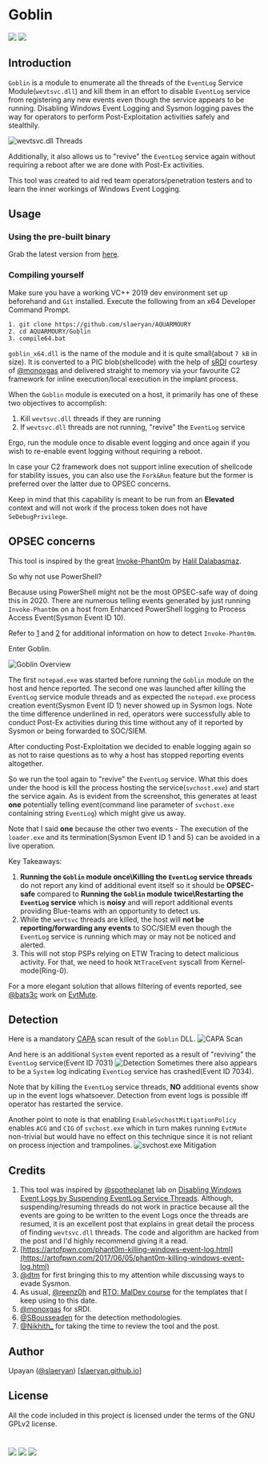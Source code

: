 # Goblin
[![](https://img.shields.io/badge/Category-Defense%20Evasion-E5A505?style=flat-square)]() [![](https://img.shields.io/badge/Language-C%20%2f%20C++%20%2f%20Python3-E5A505?style=flat-square)]()

## Introduction
`Goblin` is a module to enumerate all the threads of the `EventLog` Service Module(`wevtsvc.dll`) and kill them in an effort to disable `EventLog` service from registering any new events even though the service appears to be running. Disabling Windows Event Logging and Sysmon logging paves the way for operators to perform Post-Exploitation activities safely and stealthily.

![wevtsvc.dll Threads](https://github.com/reveng007/AQUARMOURY/blob/master/Goblin/Screenshots/evtlog-threads.PNG "wevtsvc.dll Threads")

Additionally, it also allows us to "revive" the `EventLog` service again without requiring a reboot after we are done with Post-Ex activities.

This tool was created to aid red team operators/penetration testers and to learn the inner workings of Windows Event Logging.

## Usage
### Using the pre-built binary
Grab the latest version from [here](https://github.com/slaeryan/AQUARMOURY/releases).
### Compiling yourself
Make sure you have a working VC++ 2019 dev environment set up beforehand and `Git` installed. Execute the following from an x64 Developer Command Prompt.
```
1. git clone https://github.com/slaeryan/AQUARMOURY
2. cd AQUARMOURY/Goblin
3. compile64.bat
```

`goblin_x64.dll` is the name of the module and it is quite small(about `7 kB` in size). It is converted to a PIC blob(shellcode) with the help of [sRDI](https://github.com/monoxgas/sRDI) courtesy of [@monoxgas](https://twitter.com/monoxgas?lang=en) and delivered straight to memory via your favourite C2 framework for inline execution/local execution in the implant process.

When the `Goblin` module is executed on a host, it primarily has one of these two objectives to accomplish:
1. Kill `wevtsvc.dll` threads if they are running
2. If `wevtsvc.dll` threads are not running, "revive" the `EventLog` service

Ergo, run the module once to disable event logging and once again if you wish to re-enable event logging without requiring a reboot.

In case your C2 framework does not support inline execution of shellcode for stability issues, you can also use the `Fork&Run` feature but the former is preferred over the latter due to OPSEC concerns.

Keep in mind that this capability is meant to be run from an **Elevated** context and will not work if the process token does not have `SeDebugPrivilege`.

## OPSEC concerns
This tool is inspired by the great [Invoke-Phant0m](https://github.com/hlldz/Invoke-Phant0m) by [Halil Dalabasmaz](https://twitter.com/hlldz).

So why not use PowerShell?

Because using PowerShell might not be the most OPSEC-safe way of doing this in 2020. There are numerous telling events generated by just running `Invoke-Phant0m` on a host from Enhanced PowerShell logging to Process Access Event(Sysmon Event ID 10).

Refer to [1](https://twitter.com/inzlain/status/867172350457925632/photo/1) and [2](https://malwarenailed.blogspot.com/2017/10/update-to-hunting-mimikatz-using-sysmon.html) for additional information on how to detect `Invoke-Phant0m`.

Enter Goblin.

![Goblin Overview](https://github.com/reveng007/AQUARMOURY/blob/master/Goblin/Screenshots/overview.PNG "Goblin Overview")

The first `notepad.exe` was started before running the `Goblin` module on the host and hence reported. The second one was launched after killing the `EventLog` service module threads and as expected the `notepad.exe` process creation event(Sysmon Event ID 1) never showed up in Sysmon logs. Note the time difference underlined in red, operators were successfully able to conduct Post-Ex activities during this time without any of it reported by Sysmon or being forwarded to SOC/SIEM.

After conducting Post-Exploitation we decided to enable logging again so as not to raise questions as to why a host has stopped reporting events altogether.

So we run the tool again to "revive" the `EventLog` service. What this does under the hood is kill the process hosting the service(`svchost.exe`) and start the service again.
As is evident from the screenshot, this generates at least **one** potentially telling event(command line parameter of `svchost.exe` containing string `EventLog`) which might give us away. 

Note that I said **one** because the other two events - The execution of the `loader.exe` and its termination(Sysmon Event ID 1 and 5) can be avoided in a live operation.

Key Takeaways:
1) **Running the `Goblin` module once\Killing the `EventLog` service threads** do not report any kind of additional event itself so it should be **OPSEC-safe** compared to **Running the `Goblin` module twice\Restarting the `EventLog` service** which is **noisy** and will report additional events providing Blue-teams with an opportunity to detect us.
2) While the `wevtsvc` threads are killed, the host will **not be reporting/forwarding any events** to SOC/SIEM even though the `EventLog` service is running which may or may not be noticed and alerted.
3) This will not stop PSPs relying on ETW Tracing to detect malicious activity. For that, we need to hook `NtTraceEvent` syscall from Kernel-mode(Ring-0).

For a more elegant solution that allows filtering of events reported, see [@bats3c](https://twitter.com/_batsec_) work on [EvtMute](https://github.com/bats3c/EvtMute).

## Detection
Here is a mandatory [CAPA](https://github.com/fireeye/capa) scan result of the `Goblin` DLL.
![CAPA Scan](https://github.com/reveng007/AQUARMOURY/blob/master/Goblin/Screenshots/capa.PNG "CAPA Scan")

And here is an additional `System` event reported as a result of "reviving" the `EventLog` service(Event ID 7031)
![Detection](https://github.com/reveng007/AQUARMOURY/blob/master/Goblin/Screenshots/detection.PNG "Detection")
Sometimes there also appears to be a `System` log indicating `EventLog` service has crashed(Event ID 7034).

Note that by killing the `EventLog` service threads, **NO** additional events show up in the event logs whatsoever. Detection from event logs is possible iff operator has restarted the service.

Another point to note is that enabling `EnableSvchostMitigationPolicy` enables `ACG` and `CIG` of `svchost.exe` which in turn makes running `EvtMute` non-trivial but would have no effect on this technique since it is not reliant on process injection and trampolines.
![svchost.exe Mitigation](https://github.com/reveng007/AQUARMOURY/blob/master/Goblin/Screenshots/svchost-mitigation.PNG "svchost.exe Mitigation")

## Credits
1. This tool was inspired by [@spotheplanet](https://twitter.com/spotheplanet) lab on [Disabling Windows Event Logs by Suspending EventLog Service Threads](https://www.ired.team/offensive-security/defense-evasion/disabling-windows-event-logs-by-suspending-eventlog-service-threads). Although, suspending/resuming threads do not work in practice because all the events are going to be written to the event Logs once the threads are resumed, it is an excellent post that explains in great detail the process of finding `wevtsvc.dll` threads. The code and algorithm are hacked from the post and I'd highly recommend giving it a read.
2. [https://artofpwn.com/phant0m-killing-windows-event-log.html](https://artofpwn.com/2017/06/05/phant0m-killing-windows-event-log.html)
3. [@dtm](https://twitter.com/0x00dtm) for first bringing this to my attention while discussing ways to evade Sysmon.
4. As usual, [@reenz0h](https://twitter.com/Sektor7Net) and [RTO: MalDev course](https://institute.sektor7.net/red-team-operator-malware-development-essentials) for the templates that I keep using to this date.
5. [@monoxgas](https://twitter.com/monoxgas?lang=en) for sRDI.
6. [@SBousseaden](https://twitter.com/sbousseaden) for the detection methodologies.
7. [@Nikhith_](https://twitter.com/Nikhith_) for taking the time to review the tool and the post.

## Author
Upayan ([@slaeryan](https://twitter.com/slaeryan)) [[slaeryan.github.io](https://slaeryan.github.io)]

## License
All the code included in this project is licensed under the terms of the GNU GPLv2 license.

#

[![](https://img.shields.io/badge/slaeryan.github.io-E5A505?style=flat-square)](https://slaeryan.github.io) [![](https://img.shields.io/badge/twitter-@slaeryan-00aced?style=flat-square&logo=twitter&logoColor=white)](https://twitter.com/slaeryan) [![](https://img.shields.io/badge/linkedin-@UpayanSaha-0084b4?style=flat-square&logo=linkedin&logoColor=white)](https://www.linkedin.com/in/upayan-saha-404881192/)
